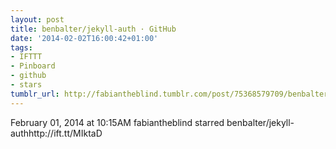 ```yaml
---
layout: post
title: benbalter/jekyll-auth · GitHub
date: '2014-02-02T16:00:42+01:00'
tags:
- IFTTT
- Pinboard
- github
- stars
tumblr_url: http://fabiantheblind.tumblr.com/post/75368579709/benbalter-jekyll-auth-github
---
```

February 01, 2014 at 10:15AM
fabiantheblind starred benbalter/jekyll-authhttp://ift.tt/MIktaD
